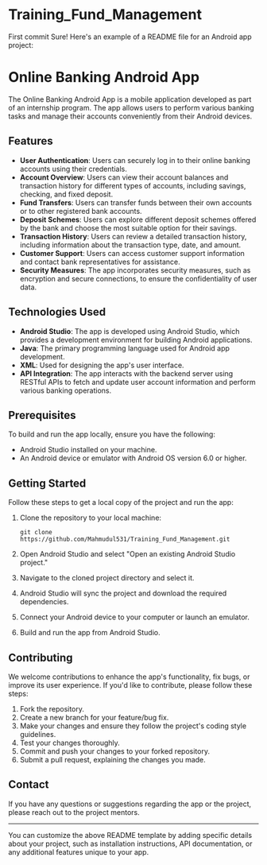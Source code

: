 # Training_Fund_Management
First commit
Sure! Here's an example of a README file for an Android app project:

# Online Banking Android App

The Online Banking Android App is a mobile application developed as part of an internship program. The app allows users to perform various banking tasks and manage their accounts conveniently from their Android devices.

## Features

- **User Authentication**: Users can securely log in to their online banking accounts using their credentials.
- **Account Overview**: Users can view their account balances and transaction history for different types of accounts, including savings, checking, and fixed deposit.
- **Fund Transfers**: Users can transfer funds between their own accounts or to other registered bank accounts.
- **Deposit Schemes**: Users can explore different deposit schemes offered by the bank and choose the most suitable option for their savings.
- **Transaction History**: Users can review a detailed transaction history, including information about the transaction type, date, and amount.
- **Customer Support**: Users can access customer support information and contact bank representatives for assistance.
- **Security Measures**: The app incorporates security measures, such as encryption and secure connections, to ensure the confidentiality of user data.

## Technologies Used

- **Android Studio**: The app is developed using Android Studio, which provides a development environment for building Android applications.
- **Java**: The primary programming language used for Android app development.
- **XML**: Used for designing the app's user interface.
- **API Integration**: The app interacts with the backend server using RESTful APIs to fetch and update user account information and perform various banking operations.

## Prerequisites

To build and run the app locally, ensure you have the following:

- Android Studio installed on your machine.
- An Android device or emulator with Android OS version 6.0 or higher.

## Getting Started

Follow these steps to get a local copy of the project and run the app:

1. Clone the repository to your local machine:

   ```
   git clone https://github.com/Mahmudul531/Training_Fund_Management.git
   ```

2. Open Android Studio and select "Open an existing Android Studio project."
3. Navigate to the cloned project directory and select it.
4. Android Studio will sync the project and download the required dependencies.
5. Connect your Android device to your computer or launch an emulator.
6. Build and run the app from Android Studio.

## Contributing

We welcome contributions to enhance the app's functionality, fix bugs, or improve its user experience. If you'd like to contribute, please follow these steps:

1. Fork the repository.
2. Create a new branch for your feature/bug fix.
3. Make your changes and ensure they follow the project's coding style guidelines.
4. Test your changes thoroughly.
5. Commit and push your changes to your forked repository.
6. Submit a pull request, explaining the changes you made.


## Contact

If you have any questions or suggestions regarding the app or the project, please reach out to the project mentors.

---

You can customize the above README template by adding specific details about your project, such as installation instructions, API documentation, or any additional features unique to your app.
